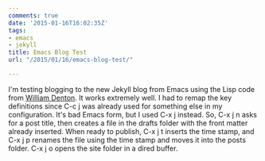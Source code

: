 ```yaml
---
comments: true
date: '2015-01-16T16:02:35Z'
tags:
- emacs
- jekyll
title: Emacs Blog Test
url: "/2015/01/16/emacs-blog-test/"

---
```

I'm testing blogging to the new Jekyll blog from Emacs using the Lisp code from [William Denton](https://www.miskatonic.org/2014/01/26/more-about-emacs-and-jekyll/ ).
It works extremely well. I had to remap the key definitions since C-c j was already used for something else in my configuration. It's bad Emacs form, but I used C-x j instead. So, C-x j n asks for a post title, then creates a file in the drafts folder with the front matter already inserted. When ready to publish, C-x j t inserts the time stamp, and C-x j p renames the file using the time stamp and moves it into the posts folder. C-x j o opens the site folder in a dired buffer.
